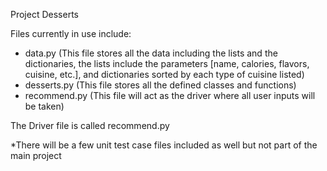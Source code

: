 Project Desserts 

Files currently in use include:
  - data.py
    (This file stores all the data including the lists and the dictionaries, the lists include the parameters [name, calories, flavors, cuisine, etc.], and dictionaries sorted by each type of cuisine listed)
  - desserts.py
    (This file stores all the defined classes and functions)
  - recommend.py
    (This file will act as the driver where all user inputs will be taken)

The Driver file is called recommend.py 

*There will be a few unit test case files included as well but not part of the main project
